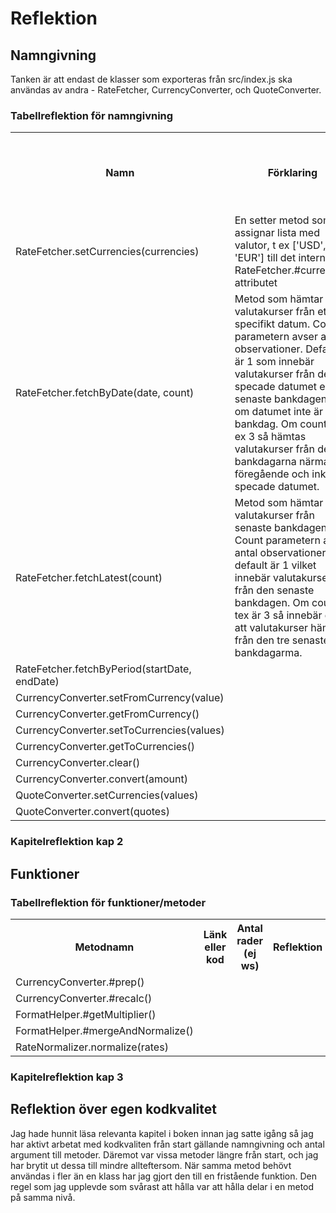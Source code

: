 # Reflektion  

## Namngivning 

Tanken är att endast de klasser som exporteras från src/index.js ska användas av andra - RateFetcher, CurrencyConverter, och QuoteConverter.

### Tabellreflektion för namngivning

<table>
<tr><th>Namn</th><th>Förklaring</th><th>Reflektion och regler från Clean Code</th></tr>

<tr>
<td>RateFetcher.setCurrencies(currencies)</td>
<td>En setter metod som assignar lista med valutor, t ex ['USD', 'EUR'] till det interna RateFetcher.#currencies attributet</td>
<td></td>
</tr>

<tr>
<td>RateFetcher.fetchByDate(date, count)</td>
<td>Metod som hämtar valutakurser från ett specifikt datum. Count parametern avser antal observationer. Default är 1 som innebär valutakurser från det specade datumet eller senaste bankdagen före om datumet inte är en bankdag. Om count är t ex 3 så hämtas valutakurser från de 3 bankdagarna närmast föregående och inkl det specade datumet.</td>
<td></td>
</tr>

<tr>
<td>RateFetcher.fetchLatest(count)</td>
<td>
Metod som hämtar valutakurser från senaste bankdagen. Count parametern avser antal observationer, default är 1 vilket innebär valutakurser från den senaste bankdagen. Om count tex är 3 så innebär det att valutakurser hämtas från den tre senaste bankdagarma.
</td>
<td></td>
</tr>

<tr><td>RateFetcher.fetchByPeriod(startDate, endDate)</td><td></td><td></td></tr>
<tr><td>CurrencyConverter.setFromCurrency(value)</td><td></td><td></td></tr>
<tr><td>CurrencyConverter.getFromCurrency()</td><td></td><td></td></tr>
<tr><td>CurrencyConverter.setToCurrencies(values)</td><td></td><td></td></tr>
<tr><td>CurrencyConverter.getToCurrencies()</td><td></td><td></td></tr>
<tr><td>CurrencyConverter.clear()</td><td></td><td></td></tr>
<tr><td>CurrencyConverter.convert(amount)</td><td></td><td></td></tr>
<tr><td>QuoteConverter.setCurrencies(values)</td><td></td><td></td></tr>
<tr><td>QuoteConverter.convert(quotes)</td><td></td><td></td></tr>
</table>

### Kapitelreflektion kap 2


## Funktioner

### Tabellreflektion för funktioner/metoder

<table>
<tr><th>Metodnamn</th><th>Länk eller kod</th><th>Antal rader (ej ws)</th><th>Reflektion</th></tr>

<tr>
<td>CurrencyConverter.#prep()</td>
<td></td>
<td></td>
<td></td>
</tr>

<tr>
<td>CurrencyConverter.#recalc()</td>
<td></td>
<td></td>
<td></td>
</tr>

<tr>
<td>FormatHelper.#getMultiplier()</td>
<td></td>
<td></td>
<td></td>
</tr>

<tr>
<td>FormatHelper.#mergeAndNormalize()</td>
<td></td>
<td></td>
<td></td>
</tr>

<tr>
<td>RateNormalizer.normalize(rates)</td>
<td></td>
<td></td>
<td></td>
</tr>

</table>

### Kapitelreflektion kap 3

## Reflektion över egen kodkvalitet  

Jag hade hunnit läsa relevanta kapitel i boken innan jag satte igång så jag har aktivt arbetat med kodkvaliten från start gällande namngivning och antal argument till metoder. Däremot var vissa metoder längre från start, och jag har brytit ut dessa till mindre allteftersom. När samma metod behövt användas i fler än en klass har jag gjort den till en fristående funktion. Den regel som jag upplevde som svårast att hålla var att hålla delar i en metod på samma nivå. 

